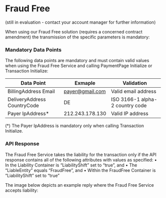 # Fraud Free
(still in evaluation - contact your account manager for further information)

When using our Fraud Free solution (requires a concerned contract amendment) the transmission of the specific parameters is mandatory:

### <a name="ff-mandatory"></a> Mandatory Data Points
The following data points are mandatory and must contain valid values when using the Fraud Free Service and calling PaymentPage Initialize or Transaction Initialize:

| Data Point  | Exmaple | Validation |
| ------------- | ------------- | ------------- |
| BillingAddress Email | payer@gmail.com  | Valid email address |
| DeliveryAddress CountryCode  | DE  | ISO 3166-1 alpha-2 country code |
| Payer IpAddress* | 212.243.178.130  | Valid IP address |
(*) The Payer IpAddress is mandatory only when calling Transaction Initialize.

### <a name="ff-response"></a> API Response

The Fraud Free Service takes the liability for the transaction only if the API response contains all of the following attributes with values as specified:
•	In the Liability Container is “LiabilityShift” set to “true”, and
•	The “LiableEntity” equals “FraudFree”, and 
•	Within the FraudFree Container is  “LiabilityShift” set to “true”

The image below depicts an example reply where the Fraud Free Service accepts liability: 
